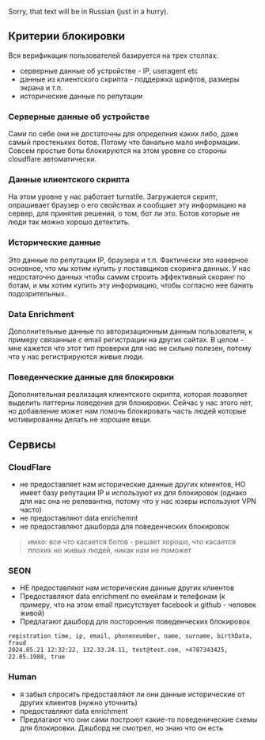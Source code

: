 Sorry, that text will be in Russian (just in a hurry).

## Критерии блокировки
Вся верификация пользователей базируется на трех столпах:
- серверные данные об устройстве - IP, useragent etc
- данные из клиентского скрипта - поддержка шрифтов, размеры экрана и т.п.
- исторические данные по репутации

### Серверные данные об устройстве
Сами по себе они не достаточны для определния каких либо, даже самый простеньких ботов. Потому что банально мало информации. Совсем простые боты блокируются на этом уровне со стороны cloudflare автоматически.

### Данные клиентского скрипта
На этом уровне у нас работает turnstile. Загружается скрипт, опрашивает браузер о его свойствах и сообщает эту информацию на сервер, для принятия решения, о том, бот ли это. Ботов которые не люди так можно хорошо детектить.

### Исторические данные
Это данные по репутации IP, браузера и т.п. Фактически это наверное основное, что мы хотим купить у поставщиков скоринга данных. У нас недостаточно данных чтобы самим строить эффективный скоринг по ботам, и мы хотим купить эту информацию, чтобы согласно нее банить подозрительных.

### Data Enrichment
Дополнительные данные по авторизационным данным пользователя, к примеру связанные с email регистрации на других сайтах. В целом - мне кажется что этот тип проверки для нас не сильно полезен, потому что у нас регистрируются живые люди.
### Поведенческие данные для блокировки
Дополнительная реализация клиентского скрипта, которая позволяет выделить паттерны поведения для блокировки. Сейчас у нас этого нет, но добавление может нам помочь блокировать часть людей которые мотивированны делать не хорошие вещи.


## Сервисы
### CloudFlare
- не предоставляет нам исторические данные других клиентов, НО имеет базу репутации IP и используют их для блокировок (однако для нас она не релевантна, потому что у нас юзеры используют VPN часто)
- не предоставляют data enrichemnt
- не предоставляют дашборда для поведенческих блокировок
> имхо:  все что касается ботов - решает хорошо, что касается плохих но живых людей, никак нам не поможет
### SEON
- НЕ предоставляют нам исторические данные других клиентов
- Предоставляют data enrichment по емейлам и телефонам (к примеру, что на этом email присутствует facebook и github - человек живой)
- Предлагают дашборд для постороения поведенческих блокировок

```csv
registration time, ip, email, phoneneumber, name, surname, birthData, fraud
2024.05.21 12:32:22, 132.33.24.11, test@test.com, +4787343425, 22.05.1988, true
```

### Human
- я забыл спросить предоставляют ли они данные исторические от других клиентов (нужно уточнить)
- предоставляют data enrichment
- Предлагают что они сами построют какие-то поведенические схемы для блокировки. Дашборд не смотрел, но знаю что он есть
## 